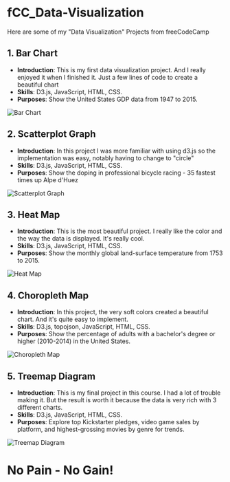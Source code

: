 # fCC_Data-Visualization
Here are some of my "Data Visualization" Projects from freeCodeCamp

## 1. Bar Chart
- **Introduction**: This is my first data visualization project. And I really enjoyed it when I finished it. Just a few lines of code to create a beautiful chart
- **Skills**: D3.js, JavaScript, HTML, CSS.
- **Purposes**: Show the United States GDP data from 1947 to 2015.

![Bar Chart](https://res.cloudinary.com/dvzhmi7a9/image/upload/v1727494824/freeCodeCamp/4-DataVisualization/PRJ1.png)

## 2. Scatterplot Graph
- **Introduction**: In this project I was more familiar with using d3.js so the implementation was easy, notably having to change to "circle"
- **Skills**: D3.js, JavaScript, HTML, CSS.
- **Purposes**: Show the doping in professional bicycle racing - 35 fastest times up Alpe d'Huez

![Scatterplot Graph](https://res.cloudinary.com/dvzhmi7a9/image/upload/v1727494824/freeCodeCamp/4-DataVisualization/PRJ2.png)

## 3. Heat Map
- **Introduction**: This is the most beautiful project. I really like the color and the way the data is displayed. It's really cool.
- **Skills**: D3.js, JavaScript, HTML, CSS.
- **Purposes**: Show the monthly global land-surface temperature from 1753 to 2015.

![Heat Map](https://res.cloudinary.com/dvzhmi7a9/image/upload/v1727494824/freeCodeCamp/4-DataVisualization/PRJ3.png)

## 4. Choropleth Map
- **Introduction**: In this project, the very soft colors created a beautiful chart. And it's quite easy to implement.
- **Skills**: D3.js, topojson, JavaScript, HTML, CSS.
- **Purposes**: Show the percentage of adults with a bachelor's degree or higher (2010-2014) in the United States.

![Choropleth Map](https://res.cloudinary.com/dvzhmi7a9/image/upload/v1727494824/freeCodeCamp/4-DataVisualization/PRJ4.png)

## 5. Treemap Diagram
- **Introduction**: This is my final project in this course. I had a lot of trouble making it. But the result is worth it because the data is very rich with 3 different charts.
- **Skills**: D3.js, JavaScript, HTML, CSS.
- **Purposes**: Explore top Kickstarter pledges, video game sales by platform, and highest-grossing movies by genre for trends.

![Treemap Diagram](https://res.cloudinary.com/dvzhmi7a9/image/upload/v1727494824/freeCodeCamp/4-DataVisualization/PRJ5.png)

# No Pain - No Gain!